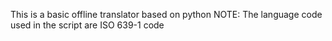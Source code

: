 This is a basic offline translator based on python 
NOTE: The language code used in the script are ISO 639-1 code
